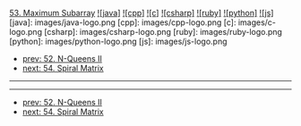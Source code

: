 [53. Maximum Subarray](https://leetcode.com/problems/maximum-subarray/)
[![java]](https://github.com/leetcode-study-group/leetcode-java-solutions/blob/master/053-maximum-subarray.md)
[![cpp]](https://github.com/leetcode-study-group/leetcode-cpp-solutions/blob/master/053-maximum-subarray.md)
[![c]](https://github.com/leetcode-study-group/leetcode-c-solutions/blob/master/053-maximum-subarray.md)
[![csharp]](https://github.com/leetcode-study-group/leetcode-csharp-solutions/blob/master/053-maximum-subarray.md)
[![ruby]](https://github.com/leetcode-study-group/leetcode-ruby-solutions/blob/master/053-maximum-subarray.md)
[![python]](https://github.com/leetcode-study-group/leetcode-python-solutions/blob/master/053-maximum-subarray.md)
[![js]](https://github.com/leetcode-study-group/leetcode-js-solutions/blob/master/053-maximum-subarray.md)
[java]: images/java-logo.png
[cpp]: images/cpp-logo.png
[c]: images/c-logo.png
[csharp]: images/csharp-logo.png
[ruby]: images/ruby-logo.png
[python]: images/python-logo.png
[js]: images/js-logo.png

- [prev: 52. N-Queens II](052-n-queens-ii.md)
- [next: 54. Spiral Matrix](054-spiral-matrix.md)

---


---

- [prev: 52. N-Queens II](052-n-queens-ii.md)
- [next: 54. Spiral Matrix](054-spiral-matrix.md)
